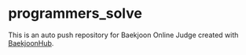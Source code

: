 # programmers_solve
This is an auto push repository for Baekjoon Online Judge created with [BaekjoonHub](https://github.com/BaekjoonHub/BaekjoonHub).
